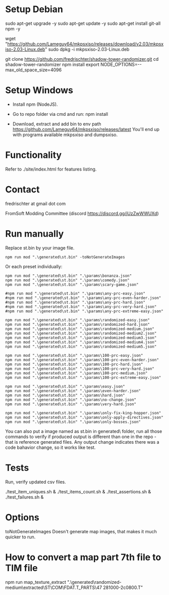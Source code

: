 # Setup Debian

sudo apt-get upgrade -y
sudo apt-get update -y
sudo apt-get install git-all npm -y

wget "https://github.com/Lameguy64/mkpsxiso/releases/download/v2.03/mkpsxiso-2.03-Linux.deb"
sudo dpkg -i mkpsxiso-2.03-Linux.deb

git clone https://github.com/fredrischter/shadow-tower-randomizer.git
cd shadow-tower-randomizer
npm install
export NODE_OPTIONS=--max_old_space_size=4096

# Setup Windows

- Install npm (NodeJS).

- Go to repo folder via cmd and run:
npm install

- Download, extract and add bin to env path https://github.com/Lameguy64/mkpsxiso/releases/latest
You'll end up with programs available mkpsxiso and dumpsxiso.

# Functionality

Refer to ./site/index.html for features listing.

# Contact

fredrischter at gmail dot com

FromSoft Modding Committee (discord https://discord.gg/jUzZwWWUXd)

# Run manually

Replace st.bin by your image file.

```
npm run mod ".\generated\st.bin" -toNotGenerateImages
```

Or each preset individually:

```
npm run mod ".\generated\st.bin" ".\params\bonanza.json"
npm run mod ".\generated\st.bin" ".\params\comedy.json"
npm run mod ".\generated\st.bin" ".\params\scary-game.json"

#npm run mod ".\generated\st.bin" ".\params\any-prc-easy.json"
#npm run mod ".\generated\st.bin" ".\params\any-prc-even-harder.json"
#npm run mod ".\generated\st.bin" ".\params\any-prc-hard.json"
#npm run mod ".\generated\st.bin" ".\params\any-prc-very-hard.json"
#npm run mod ".\generated\st.bin" ".\params\any-prc-extreme-easy.json"

npm run mod ".\generated\st.bin" ".\params\randomized-easy.json"
npm run mod ".\generated\st.bin" ".\params\randomized-hard.json"
npm run mod ".\generated\st.bin" ".\params\randomized-medium.json"
npm run mod ".\generated\st.bin" ".\params\randomized-medium2.json"
npm run mod ".\generated\st.bin" ".\params\randomized-medium3.json"
npm run mod ".\generated\st.bin" ".\params\randomized-medium4.json"
npm run mod ".\generated\st.bin" ".\params\randomized-medium5.json"

npm run mod ".\generated\st.bin" ".\params\100-prc-easy.json"
npm run mod ".\generated\st.bin" ".\params\100-prc-even-harder.json"
npm run mod ".\generated\st.bin" ".\params\100-prc-hard.json"
npm run mod ".\generated\st.bin" ".\params\100-prc-very-hard.json"
npm run mod ".\generated\st.bin" ".\params\100-prc-medium.json"
npm run mod ".\generated\st.bin" ".\params\100-prc-extreme-easy.json"

npm run mod ".\generated\st.bin" ".\params\easy.json"
npm run mod ".\generated\st.bin" ".\params\even-harder.json"
npm run mod ".\generated\st.bin" ".\params\hard.json"
npm run mod ".\generated\st.bin" ".\params\no-change.json"
npm run mod ".\generated\st.bin" ".\params\very-hard.json"

npm run mod ".\generated\st.bin" ".\params\only-fix-king-hopper.json"
npm run mod ".\generated\st.bin" ".\params\only-apply-directives.json"
npm run mod ".\generated\st.bin" ".\params\only-bosses.json"
```

You can also put a image named as st.bin in generated\ folder, run all those commands to verify if produced output is different than one in the repo - that is reference generated files. Any output change indicates there was a code bahavior change, so it works like test.

# Tests

Run, verify updated csv files.

./test_item_uniques.sh & ./test_items_count.sh & ./test_assertions.sh & ./test_failures.sh &

# Options

toNotGenerateImages Doesn't generate map images, that makes it much quicker to run.

# How to convert a map part 7th file to TIM file

npm run map_texture_extract ".\generated\randomized-medium\extracted\ST\COM\FDAT.T_PARTS\47 281000-2c0800.T"
